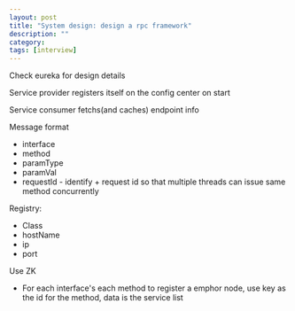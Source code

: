```yaml
---
layout: post
title: "System design: design a rpc framework"
description: ""
category: 
tags: [interview]
---
```


Check eureka for design details

Service provider registers itself on the config center on start

Service consumer fetchs(and caches) endpoint info

Message format
* interface
* method
* paramType
* paramVal
* requestId - identify + request id so that multiple threads can issue same method concurrently

Registry: 
* Class
* hostName
* ip
* port

Use ZK
* For each interface's each method to register a emphor node, use key as the id for the method, data is the service list

